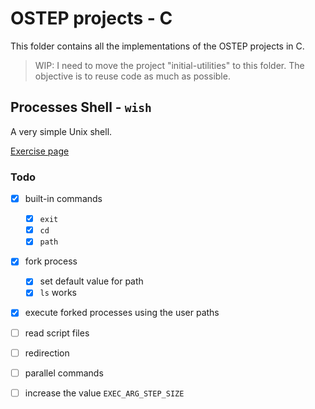 # OSTEP projects - C

This folder contains all the implementations of the OSTEP projects in C.

> WIP: I need to move the project "initial-utilities" to this folder. The
> objective is to reuse code as much as possible.

## Processes Shell - `wish`

A very simple Unix shell.

[Exercise page](https://github.com/remzi-arpacidusseau/ostep-projects/tree/master/processes-shell)

### Todo

* [x] built-in commands
  * [x] `exit`
  * [x] `cd`
  * [x] `path`

* [x] fork process
  * [x] set default value for path
  * [x] `ls` works

* [x] execute forked processes using the user paths

* [ ] read script files

* [ ] redirection

* [ ] parallel commands

* [ ] increase the value `EXEC_ARG_STEP_SIZE`
